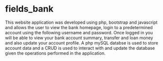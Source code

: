 # fields_bank

This website application was developed using php, bootstrap and javascript and allows the user to view the bank homepage, login to a predetermined account using the following username and password. Once logged in you will be able to view your bank account summary, transfer and loan money and also update your account profile. A php mySQL databse is used to store account data and a CRUD is used to interact with and update the database given the operations performed in the application.